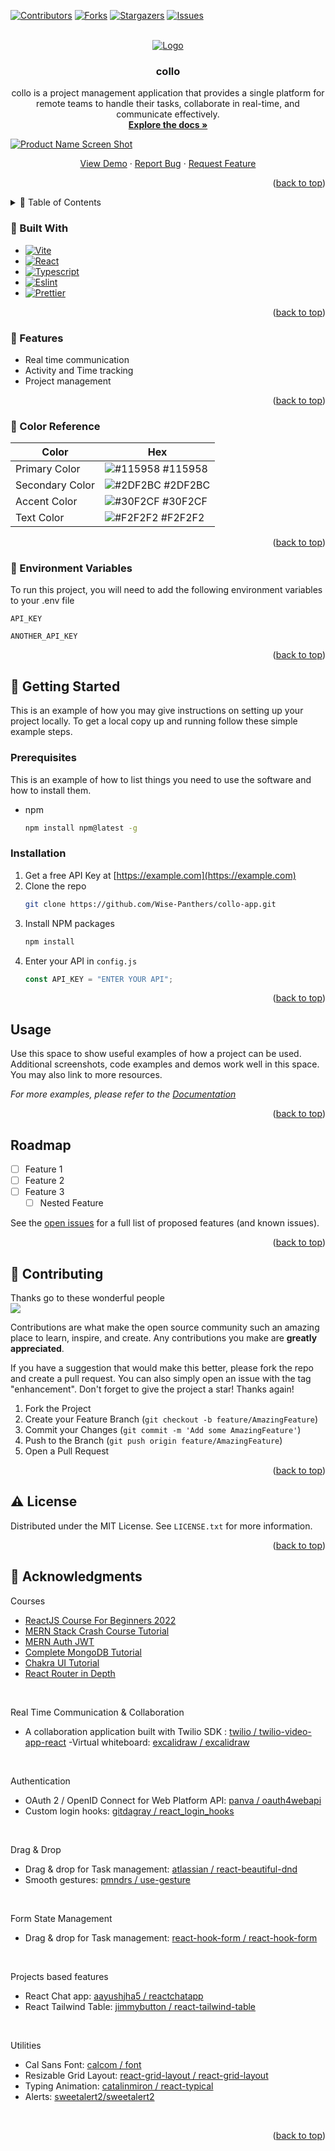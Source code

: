 <a name="readme-top"></a>

[![Contributors][contributors-shield]][contributors-url]
[![Forks][forks-shield]][forks-url]
[![Stargazers][stars-shield]][stars-url]
[![Issues][issues-shield]][issues-url]

<!-- PROJECT LOGO -->
<br />
<div align="center">
  <a href="https://github.com/Wise-Panthers/collo-app">
    <img src="logoAsset 2@0.75x.png" alt="Logo" >
  </a>

<h3 align="center">collo</h3>

  <p align="center">
    collo is a project management application that provides a single platform for remote teams to handle their tasks, collaborate in real-time, and communicate effectively.
    <br />
    <a href="https://github.com/Wise-Panthers/collo-app"><strong>Explore the docs »</strong></a>
    <br />
  </p>
</div>


<a align="center">[![Product Name Screen Shot][product-screenshot]](https://collo-app.app)</a>
  <p align="center">
    <a href="https://github.com/Wise-Panthers/collo-app">View Demo</a>
    ·
    <a href="https://github.com/Wise-Panthers/collo-app/issues">Report Bug</a>
    ·
    <a href="https://github.com/Wise-Panthers/collo-app/issues">Request Feature</a>
  </p>

<p align="right">(<a href="#readme-top">back to top</a>)</p>


<!-- TABLE OF CONTENTS -->
<details>
  <summary>📔 Table of Contents</summary>
  <ol>
    <li>
      <a href="#about-the-project">About The Project</a>
      <ul>
        <li><a href="#built-with">Built With</a></li>
      </ul>
    </li>
    <li>
      <a href="#getting-started">Getting Started</a>
      <ul>
        <li><a href="#prerequisites">Prerequisites</a></li>
        <li><a href="#installation">Installation</a></li>
      </ul>
    </li>
    <li><a href="#usage">Usage</a></li>
    <li><a href="#roadmap">Roadmap</a></li>
    <li><a href="#contributing">Contributing</a></li>
    <li><a href="#license">License</a></li>
    <li><a href="#contact">Contact</a></li>
    <li><a href="#acknowledgments">Acknowledgments</a></li>
  </ol>
</details>
<!-- ABOUT THE PROJECT -->

### 👾 Built With

- [![Vite][vite.js]][vite-url]
- [![React][react.js]][react-url]
- [![Typescript][Typescript]][Typescript-url]
- [![Eslint][Eslint]][Eslint-url]
- [![Prettier][Prettier]][Prettier-url]


<p align="right">(<a href="#readme-top">back to top</a>)</p>

<!-- Features -->
### 🎯 Features

- Real time communication
- Activity and Time tracking
- Project management

<p align="right">(<a href="#readme-top">back to top</a>)</p>

<!-- Color Reference -->
### 🎨 Color Reference

| Color             | Hex                                                                |
| ----------------- | ------------------------------------------------------------------ |
| Primary Color | ![#115958](https://via.placeholder.com/10/115958?text=+) #115958 |
| Secondary Color | ![#2DF2BC](https://via.placeholder.com/10/2DF2BC?text=+) #2DF2BC |
| Accent Color | ![#30F2CF](https://via.placeholder.com/10/30F2CF?text=+) #30F2CF |
| Text Color | ![#F2F2F2](https://via.placeholder.com/10/F2F2F2?text=+) #F2F2F2 |

<p align="right">(<a href="#readme-top">back to top</a>)</p>

<!-- Env Variables -->
### 🔑  Environment Variables

To run this project, you will need to add the following environment variables to your .env file

`API_KEY`

`ANOTHER_API_KEY`
<p align="right">(<a href="#readme-top">back to top</a>)</p>
<!-- GETTING STARTED -->


## 🧰 Getting Started

This is an example of how you may give instructions on setting up your project locally.
To get a local copy up and running follow these simple example steps.

### Prerequisites

This is an example of how to list things you need to use the software and how to install them.

- npm
  ```sh
  npm install npm@latest -g
  ```

### Installation

1. Get a free API Key at [https://example.com](https://example.com)
2. Clone the repo
   ```sh
   git clone https://github.com/Wise-Panthers/collo-app.git
   ```
3. Install NPM packages
   ```sh
   npm install
   ```
4. Enter your API in `config.js`
   ```js
   const API_KEY = "ENTER YOUR API";
   ```

<p align="right">(<a href="#readme-top">back to top</a>)</p>

<!-- USAGE EXAMPLES -->

## Usage

Use this space to show useful examples of how a project can be used. Additional screenshots, code examples and demos work well in this space. You may also link to more resources.

_For more examples, please refer to the [Documentation](https://example.com)_

<p align="right">(<a href="#readme-top">back to top</a>)</p>

<!-- ROADMAP -->

## Roadmap

- [ ] Feature 1
- [ ] Feature 2
- [ ] Feature 3
  - [ ] Nested Feature

See the [open issues](https://github.com/Wise-Panthers/collo-app/issues) for a full list of proposed features (and known issues).

<p align="right">(<a href="#readme-top">back to top</a>)</p>

<!-- CONTRIBUTING -->

## 🤝 Contributing

Thanks go to these wonderful people
<br />
<a href="https://github.com/Wise-Panthers/collo-app/graphs/contributors">
  <img src="https://contrib.rocks/image?repo=Wise-Panthers/collo-app" />
</a>


Contributions are what make the open source community such an amazing place to learn, inspire, and create. Any contributions you make are **greatly appreciated**.

If you have a suggestion that would make this better, please fork the repo and create a pull request. You can also simply open an issue with the tag "enhancement".
Don't forget to give the project a star! Thanks again!

1. Fork the Project
2. Create your Feature Branch (`git checkout -b feature/AmazingFeature`)
3. Commit your Changes (`git commit -m 'Add some AmazingFeature'`)
4. Push to the Branch (`git push origin feature/AmazingFeature`)
5. Open a Pull Request

<p align="right">(<a href="#readme-top">back to top</a>)</p>

<!-- LICENSE -->

## ⚠️ License

Distributed under the MIT License. See `LICENSE.txt` for more information.

<p align="right">(<a href="#readme-top">back to top</a>)</p>

<!-- CONTACT -->

<!-- ACKNOWLEDGMENTS -->

## 💎 Acknowledgments
Courses

- [ReactJS Course For Beginners 2022](https://youtube.com/playlist?list=PLpPqplz6dKxW5ZfERUPoYTtNUNvrEebAR)
- [MERN Stack Crash Course Tutorial](https://youtube.com/playlist?list=PL4cUxeGkcC9iJ_KkrkBZWZRHVwnzLIoUE)
- [MERN Auth JWT](https://youtube.com/playlist?list=PL4cUxeGkcC9g8OhpOZxNdhXggFz2lOuCT)
- [Complete MongoDB Tutorial](https://youtube.com/playlist?list=PL4cUxeGkcC9h77dJ-QJlwGlZlTd4ecZOA)
- [Chakra UI Tutorial](https://youtube.com/playlist?list=PL4cUxeGkcC9hcnIeryurNMMcGBHp7AYlP)
- [React Router in Depth](https://youtube.com/playlist?list=PL4cUxeGkcC9iVKmtNuCeIswnQ97in2GGf)

<br/>

Real Time Communication & Collaboration
- A collaboration application built with Twilio SDK : [twilio / twilio-video-app-react](https://github.com/twilio/twilio-video-app-react)
-Virtual whiteboard: [excalidraw / excalidraw](https://github.com/excalidraw/excalidraw)
<br />

Authentication
- OAuth 2 / OpenID Connect for Web Platform API: [panva / oauth4webapi](https://github.com/panva/oauth4webapi)
- Custom login hooks: [gitdagray / react_login_hooks](https://github.com/gitdagray/react_login_hooks)
<br />

Drag & Drop
- Drag & drop for Task management: [atlassian / react-beautiful-dnd](https://github.com/atlassian/react-beautiful-dnd)
- Smooth gestures: [pmndrs / use-gesture](https://github.com/pmndrs/use-gesture)
<br />

Form State Management
- Drag & drop for Task management: [react-hook-form / react-hook-form](https://github.com/react-hook-form/react-hook-form)
<br />


Projects based features
- React Chat app: [aayushjha5 / reactchatapp](https://github.com/aayushjha5/reactchatapp)
- React Tailwind Table: [jimmybutton / react-tailwind-table](https://github.com/jimmybutton/react-tailwind-table)
<br />

Utilities
- Cal Sans Font: [calcom / font](https://github.com/calcom/font)
- Resizable Grid Layout: [react-grid-layout / react-grid-layout](https://github.com/react-grid-layout/react-grid-layout)
- Typing Animation: [catalinmiron / react-typical](https://github.com/catalinmiron/react-typical)
- Alerts: [sweetalert2/sweetalert2](https://github.com/sweetalert2/sweetalert2)
<br />
<p align="right">(<a href="#readme-top">back to top</a>)</p>

[contributors-shield]: https://img.shields.io/github/contributors/Wise-Panthers/collo-app.svg?style=flat
[contributors-url]: https://github.com/Wise-Panthers/collo-app/graphs/contributors
[forks-shield]: https://img.shields.io/github/forks/Wise-Panthers/collo-app.svg?style=flat
[forks-url]: https://github.com/Wise-Panthers/collo-app/network/members
[stars-shield]: https://img.shields.io/github/stars/Wise-Panthers/collo-app.svg?style=flat
[stars-url]: https://github.com/Wise-Panthers/collo-app/stargazers
[issues-shield]: https://img.shields.io/github/issues/Wise-Panthers/collo-app.svg?style=flat
[issues-url]: https://github.com/Wise-Panthers/collo-app/issues
[license-shield]: https://img.shields.io/github/license/Wise-Panthers/collo-app.svg?style=flat
[license-url]: https://github.com/Wise-Panthers/collo-app/blob/master/LICENSE.txt
[linkedin-shield]: https://img.shields.io/badge/-LinkedIn-black.svg?style=flat&logo=linkedin&colorB=555
[linkedin-url]: https://www.linkedin.com/company/esprit-option-twin/
[product-screenshot]: screenshot.jpg
[vite.js]: https://img.shields.io/badge/Vite.js-35495E?style=flat&logo=vite&logoColor=4FC08D
[vite-url]: https://github.com/igdev116/vite-react-ts-eslint-prettier
[react.js]: https://img.shields.io/badge/React-35495E?style=flat&logo=react&logoColor=4FC08D
[react-url]: https://beta.reactjs.org/
[Typescript]: https://img.shields.io/badge/Typescript-35495E?style=flat&logo=Typescript&logoColor=4FC08D
[Typescript-url]: https://www.typescriptlang.org/
[Eslint]: https://img.shields.io/badge/Eslint-35495E?style=flat&logo=Eslint&logoColor=4FC08D
[Eslint-url]: https://eslint.org/
[Prettier]: https://img.shields.io/badge/Prettier-35495E?style=flat&logo=Prettier&logoColor=4FC08D
[Prettier-url]: https://prettier.io/docs/en/index.html
